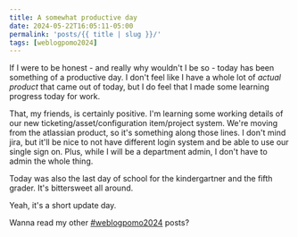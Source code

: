 ```yaml
---
title: A somewhat productive day
date: 2024-05-22T16:05:11-05:00
permalink: 'posts/{{ title | slug }}/'
tags: [weblogpomo2024]
---
```

If I were to be honest - and really why wouldn't I be so - today has been something of a productive day. I don't feel like I have a whole lot of *actual product* that came out of today, but I do feel that I made some learning progress today for work. 

That, my friends, is certainly positive. I'm learning some working details of our new ticketing/asset/configuration item/project system. We're moving from the atlassian product, so it's something along those lines. I don't mind jira, but it'll be nice to not have different login system and be able to use our single sign on. Plus, while I will be a department admin, I don't have to admin the whole thing.

Today was also the last day of school for the kindergartner and the fifth grader. It's bittersweet all around. 

Yeah, it's a short update day. 

Wanna read my other [#weblogpomo2024](/tags/weblogpomo2024) posts?